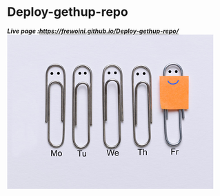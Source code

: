 # Deploy-gethup-repo

***Live page :https://frewoini.github.io/Deploy-gethup-repo/***
![friday](friday.jpg)